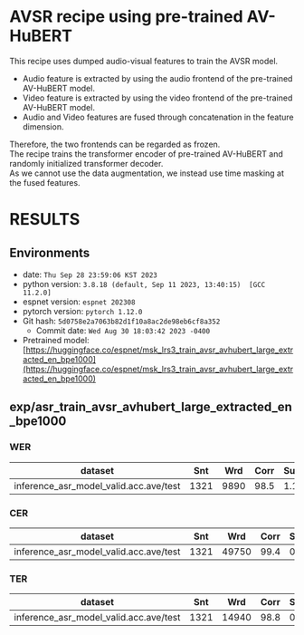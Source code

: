 # AVSR recipe using pre-trained AV-HuBERT
This recipe uses dumped audio-visual features to train the AVSR model.
  - Audio feature is extracted by using the audio frontend of the pre-trained AV-HuBERT model.
  - Video feature is extracted by using the video frontend of the pre-trained AV-HuBERT model.
  - Audio and Video features are fused through concatenation in the feature dimension.

Therefore, the two frontends can be regarded as frozen. <br>
The recipe trains the transformer encoder of pre-trained AV-HuBERT and randomly initialized transformer decoder. <br>
As we cannot use the data augmentation, we instead use time masking at the fused features.

<!-- Generated by scripts/utils/show_asr_result.sh -->
# RESULTS
## Environments
- date: `Thu Sep 28 23:59:06 KST 2023`
- python version: `3.8.18 (default, Sep 11 2023, 13:40:15)  [GCC 11.2.0]`
- espnet version: `espnet 202308`
- pytorch version: `pytorch 1.12.0`
- Git hash: `5d0758e2a7063b82d1f10a8ac2de98eb6cf8a352`
  - Commit date: `Wed Aug 30 18:03:42 2023 -0400`
- Pretrained model: [https://huggingface.co/espnet/msk_lrs3_train_avsr_avhubert_large_extracted_en_bpe1000](https://huggingface.co/espnet/msk_lrs3_train_avsr_avhubert_large_extracted_en_bpe1000)

## exp/asr_train_avsr_avhubert_large_extracted_en_bpe1000
### WER

|dataset|Snt|Wrd|Corr|Sub|Del|Ins|Err|S.Err|
|---|---|---|---|---|---|---|---|---|
|inference_asr_model_valid.acc.ave/test|1321|9890|98.5|1.1|0.4|0.2|1.7|8.8|

### CER

|dataset|Snt|Wrd|Corr|Sub|Del|Ins|Err|S.Err|
|---|---|---|---|---|---|---|---|---|
|inference_asr_model_valid.acc.ave/test|1321|49750|99.4|0.2|0.4|0.2|0.8|8.8|

### TER

|dataset|Snt|Wrd|Corr|Sub|Del|Ins|Err|S.Err|
|---|---|---|---|---|---|---|---|---|
|inference_asr_model_valid.acc.ave/test|1321|14940|98.8|0.8|0.4|0.3|1.5|8.8|

